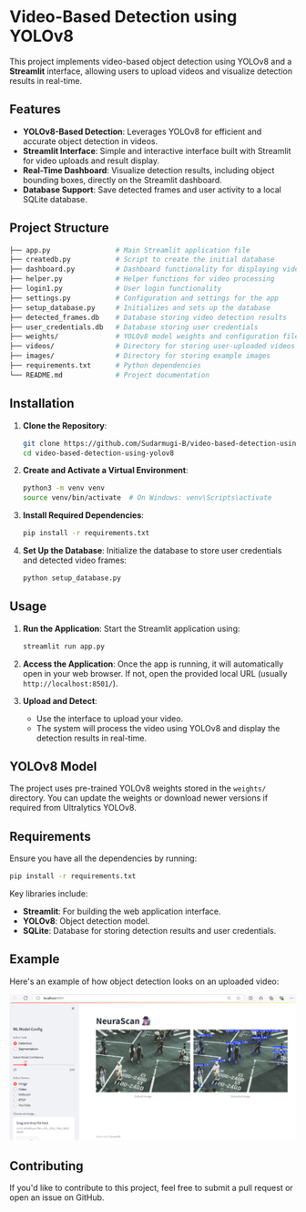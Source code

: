 # Video-Based Detection using YOLOv8

This project implements video-based object detection using YOLOv8 and a **Streamlit** interface, allowing users to upload videos and visualize detection results in real-time.

## Features

- **YOLOv8-Based Detection**: Leverages YOLOv8 for efficient and accurate object detection in videos.
- **Streamlit Interface**: Simple and interactive interface built with Streamlit for video uploads and result display.
- **Real-Time Dashboard**: Visualize detection results, including object bounding boxes, directly on the Streamlit dashboard.
- **Database Support**: Save detected frames and user activity to a local SQLite database.

## Project Structure

```bash
├── app.py                # Main Streamlit application file
├── createdb.py           # Script to create the initial database
├── dashboard.py          # Dashboard functionality for displaying video detection
├── helper.py             # Helper functions for video processing
├── login1.py             # User login functionality
├── settings.py           # Configuration and settings for the app
├── setup_database.py     # Initializes and sets up the database
├── detected_frames.db    # Database storing video detection results
├── user_credentials.db   # Database storing user credentials
├── weights/              # YOLOv8 model weights and configuration files
├── videos/               # Directory for storing user-uploaded videos
├── images/               # Directory for storing example images
├── requirements.txt      # Python dependencies
└── README.md             # Project documentation
```

## Installation

1. **Clone the Repository**:

   ```bash
   git clone https://github.com/Sudarmugi-B/video-based-detection-using-yolov8.git
   cd video-based-detection-using-yolov8
   ```

2. **Create and Activate a Virtual Environment**:

   ```bash
   python3 -m venv venv
   source venv/bin/activate  # On Windows: venv\Scripts\activate
   ```

3. **Install Required Dependencies**:

   ```bash
   pip install -r requirements.txt
   ```

4. **Set Up the Database**: Initialize the database to store user credentials and detected video frames:

   ```bash
   python setup_database.py
   ```

## Usage

1. **Run the Application**: Start the Streamlit application using:

   ```bash
   streamlit run app.py
   ```

2. **Access the Application**: Once the app is running, it will automatically open in your web browser. If not, open the provided local URL (usually `http://localhost:8501/`).

3. **Upload and Detect**:
   * Use the interface to upload your video.
   * The system will process the video using YOLOv8 and display the detection results in real-time.

## YOLOv8 Model

The project uses pre-trained YOLOv8 weights stored in the `weights/` directory. You can update the weights or download newer versions if required from Ultralytics YOLOv8.

## Requirements

Ensure you have all the dependencies by running:

```bash
pip install -r requirements.txt
```

Key libraries include:
* **Streamlit**: For building the web application interface.
* **YOLOv8**: Object detection model.
* **SQLite**: Database for storing detection results and user credentials.

## Example

Here's an example of how object detection looks on an uploaded video:

![Home page](assets/home.png)


## Contributing

If you'd like to contribute to this project, feel free to submit a pull request or open an issue on GitHub.
